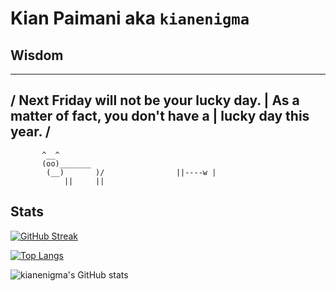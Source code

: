 # Kian Paimani aka `kianenigma`

## Wisdom

<!--START_SECTION:cowsay-->
 _________________________________________
/ Next Friday will not be your lucky day. | As a matter of fact, you don't have a   |
 lucky day this year.                    /
 -----------------------------------------
           ^__^
           (oo)_______
            (__)       )/                ||----w |
                ||     ||
<!--END_SECTION:cowsay-->


## Stats

[![GitHub Streak](http://github-readme-streak-stats.herokuapp.com?user=kianenigma)](https://git.io/streak-stats)

[![Top Langs](https://github-readme-stats.vercel.app/api/top-langs/?username=kianenigma&hide=Tex,SCSS)](https://github.com/anuraghazra/github-readme-stats)

![kianenigma's GitHub stats](https://github-readme-stats.vercel.app/api?username=kianenigma)




